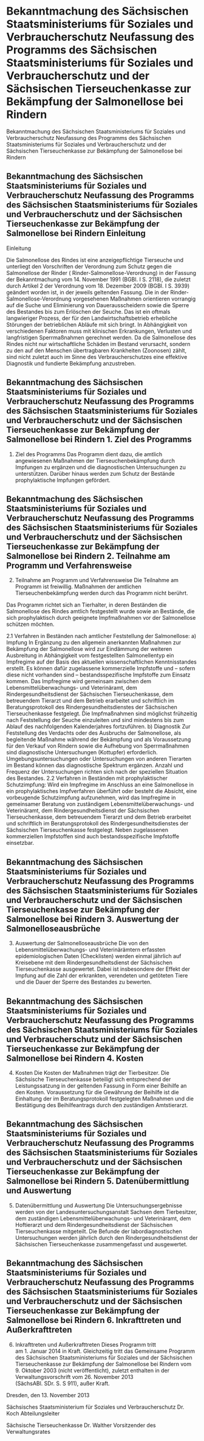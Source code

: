 # Bekanntmachung des Sächsischen Staatsministeriums für Soziales und Verbraucherschutz Neufassung des Programms des Sächsischen Staatsministeriums für Soziales und Verbraucherschutz und der Sächsischen Tierseuchenkasse zur Bekämpfung der Salmonellose bei Rindern 

Bekanntmachung des Sächsischen Staatsministeriums für Soziales und Verbraucherschutz Neufassung des Programms des Sächsischen Staatsministeriums für Soziales und Verbraucherschutz und der Sächsischen Tierseuchenkasse zur Bekämpfung der Salmonellose bei Rindern

## Bekanntmachung des Sächsischen Staatsministeriums für Soziales und Verbraucherschutz Neufassung des Programms des Sächsischen Staatsministeriums für Soziales und Verbraucherschutz und der Sächsischen Tierseuchenkasse zur Bekämpfung der Salmonellose bei Rindern  Einleitung

Einleitung

Die Salmonellose des Rindes ist eine anzeigepflichtige Tierseuche und unterliegt den Vorschriften der Verordnung zum Schutz gegen die Salmonellose der Rinder (
        Rinder-Salmonellose-Verordnung) in der Fassung der Bekanntmachung vom 14. November 1991 (BGBl. I S. 2118), die zuletzt durch Artikel 2 der Verordnung vom 18. Dezember 2009 (BGBl. I S. 3939) geändert worden ist, in der jeweils geltenden Fassung. Die in der 
        Rinder-Salmonellose-Verordnung vorgesehenen Maßnahmen orientieren vorrangig auf die Suche und Eliminierung von Dauerausscheidern sowie die Sperre des Bestandes bis zum Erlöschen der Seuche. Das ist ein oftmals langwieriger Prozess, der für den Landwirtschaftsbetrieb erhebliche Störungen der betrieblichen Abläufe mit sich bringt. In Abhängigkeit von verschiedenen Faktoren muss mit klinischen Erkrankungen, Verlusten und langfristigen Sperrmaßnahmen gerechnet werden. Da die Salmonellose des Rindes nicht nur wirtschaftliche Schäden im Bestand verursacht, sondern zu den auf den Menschen übertragbaren Krankheiten (Zoonosen) zählt, sind nicht zuletzt auch im Sinne des Verbraucherschutzes eine effektive Diagnostik und fundierte Bekämpfung anzustreben.


## Bekanntmachung des Sächsischen Staatsministeriums für Soziales und Verbraucherschutz Neufassung des Programms des Sächsischen Staatsministeriums für Soziales und Verbraucherschutz und der Sächsischen Tierseuchenkasse zur Bekämpfung der Salmonellose bei Rindern  1. Ziel des Programms

1. Ziel des Programms Das Programm dient dazu, die amtlich angewiesenen Maßnahmen der Tierseuchenbekämpfung durch Impfungen zu ergänzen und die diagnostischen Untersuchungen zu unterstützen. Darüber hinaus werden zum Schutz der Bestände prophylaktische Impfungen gefördert.


## Bekanntmachung des Sächsischen Staatsministeriums für Soziales und Verbraucherschutz Neufassung des Programms des Sächsischen Staatsministeriums für Soziales und Verbraucherschutz und der Sächsischen Tierseuchenkasse zur Bekämpfung der Salmonellose bei Rindern  2. Teilnahme am Programm und Verfahrensweise

2. Teilnahme am Programm und Verfahrensweise Die Teilnahme am Programm ist freiwillig. Maßnahmen der amtlichen Tierseuchenbekämpfung werden durch das Programm nicht berührt.

Das Programm richtet sich an Tierhalter, in deren Beständen die Salmonellose des Rindes amtlich festgestellt wurde sowie an Bestände, die sich prophylaktisch durch geeignete Impfmaßnahmen vor der Salmonellose schützen möchten.

2.1 Verfahren in Beständen nach amtlicher Feststellung der Salmonellose: a) Impfung 
           In Ergänzung zu den allgemein anerkannten Maßnahmen zur Bekämpfung der Salmonellose wird zur Eindämmung der weiteren Ausbreitung in Abhängigkeit vom festgestellten Salmonellentyp ein Impfregime auf der Basis des aktuellen wissenschaftlichen Kenntnisstandes erstellt. Es können dafür zugelassene kommerzielle Impfstoffe und – sofern diese nicht vorhanden sind – bestandsspezifische Impfstoffe zum Einsatz kommen. Das Impfregime wird gemeinsam zwischen dem Lebensmittelüberwachungs- und Veterinäramt, dem Rindergesundheitsdienst der Sächsischen Tierseuchenkasse, dem betreuendem Tierarzt und dem Betrieb erarbeitet und schriftlich im Beratungsprotokoll des Rindergesundheitsdienstes der Sächsischen Tierseuchenkasse festgelegt. 
           Die Impfmaßnahmen sind möglichst frühzeitig nach Feststellung der Seuche einzuleiten und sind mindestens bis zum Ablauf des nachfolgenden Kalenderjahres fortzuführen. b) Diagnostik 
           Zur Feststellung des Verdachts oder des Ausbruchs der Salmonellose, als begleitende Maßnahme während der Bekämpfung und als Voraussetzung für den Verkauf von Rindern sowie die Aufhebung von Sperrmaßnahmen sind diagnostische Untersuchungen (Kottupfer) erforderlich. Umgebungsuntersuchungen oder Untersuchungen von anderen Tierarten im Bestand können das diagnostische Spektrum ergänzen. Anzahl und Frequenz der Untersuchungen richten sich nach der speziellen Situation des Bestandes. 2.2 Verfahren in Beständen mit prophylaktischer Schutzimpfung: Wird ein Impfregime im Anschluss an eine Salmonellose in ein prophylaktisches Impfverfahren überführt oder besteht die Absicht, eine vorbeugende Schutzimpfung aufzunehmen, wird das Impfregime in gemeinsamer Beratung von zuständigem Lebensmittelüberwachungs- und Veterinäramt, dem Rindergesundheitsdienst der Sächsischen Tierseuchenkasse, dem betreuendem Tierarzt und dem Betrieb erarbeitet und schriftlich im Beratungsprotokoll des Rindergesundheitsdienstes der Sächsischen Tierseuchenkasse festgelegt. Neben zugelassenen kommerziellen Impfstoffen sind auch bestandsspezifische Impfstoffe einsetzbar. 
## Bekanntmachung des Sächsischen Staatsministeriums für Soziales und Verbraucherschutz Neufassung des Programms des Sächsischen Staatsministeriums für Soziales und Verbraucherschutz und der Sächsischen Tierseuchenkasse zur Bekämpfung der Salmonellose bei Rindern  3. Auswertung der Salmonelloseausbrüche

3. Auswertung der Salmonelloseausbrüche Die von den Lebensmittelüberwachungs- und Veterinärämtern erfassten epidemiologischen Daten (Checklisten) werden einmal jährlich auf Kreisebene mit dem Rindergesundheitsdienst der Sächsischen Tierseuchenkasse ausgewertet. Dabei ist insbesondere der Effekt der Impfung auf die Zahl der erkrankten, verendeten und getöteten Tiere und die Dauer der Sperre des Bestandes zu bewerten.


## Bekanntmachung des Sächsischen Staatsministeriums für Soziales und Verbraucherschutz Neufassung des Programms des Sächsischen Staatsministeriums für Soziales und Verbraucherschutz und der Sächsischen Tierseuchenkasse zur Bekämpfung der Salmonellose bei Rindern  4. Kosten

4. Kosten Die Kosten der Maßnahmen trägt der Tierbesitzer. Die Sächsische Tierseuchenkasse beteiligt sich entsprechend der Leistungssatzung in der geltenden Fassung in Form einer Beihilfe an den Kosten. Voraussetzung für die Gewährung der Beihilfe ist die Einhaltung der im Beratungsprotokoll festgelegten Maßnahmen und die Bestätigung des Beihilfeantrags durch den zuständigen Amtstierarzt.


## Bekanntmachung des Sächsischen Staatsministeriums für Soziales und Verbraucherschutz Neufassung des Programms des Sächsischen Staatsministeriums für Soziales und Verbraucherschutz und der Sächsischen Tierseuchenkasse zur Bekämpfung der Salmonellose bei Rindern  5. Datenübermittlung und Auswertung

5. Datenübermittlung und Auswertung Die Untersuchungsergebnisse werden von der Landesuntersuchungsanstalt Sachsen dem Tierbesitzer, dem zuständigen Lebensmittelüberwachungs- und Veterinäramt, dem Hoftierarzt und dem Rindergesundheitsdienst der Sächsischen Tierseuchenkasse mitgeteilt. Die Befunde der labordiagnostischen Untersuchungen werden jährlich durch den Rindergesundheitsdienst der Sächsischen Tierseuchenkasse zusammengefasst und ausgewertet.


## Bekanntmachung des Sächsischen Staatsministeriums für Soziales und Verbraucherschutz Neufassung des Programms des Sächsischen Staatsministeriums für Soziales und Verbraucherschutz und der Sächsischen Tierseuchenkasse zur Bekämpfung der Salmonellose bei Rindern  6. Inkrafttreten und Außerkrafttreten

6. Inkrafttreten und Außerkrafttreten Dieses Programm tritt am 1. Januar 2014 in Kraft. Gleichzeitig tritt das Gemeinsame Programm des Sächsischen Staatsministeriums für Soziales und der Sächsischen Tierseuchenkasse zur Bekämpfung der Salmonellose bei Rindern vom 9. Oktober 2003 (nicht veröffentlicht), zuletzt enthalten in der Verwaltungsvorschrift vom 26. November 2013 (SächsABl. SDr. S. S 911), außer Kraft.

Dresden, den 13. November 2013

Sächsisches Staatsministerium 
           für Soziales und Verbraucherschutz 
           Dr. Koch 
           Abteilungsleiter

Sächsische Tierseuchenkasse 
           Dr. Walther 
           Vorsitzender des Verwaltungsrates

